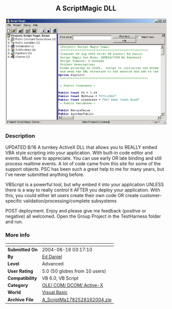 ﻿<div align="center">

## A ScriptMagic DLL

<img src="PIC20048161539386334.jpg">
</div>

### Description

UPDATED 8/16 A turnkey ActiveX DLL that allows you to REALLY embed VBA style scripting into your application. With built-in code editor and events. Must see to appreciate. You can use early OR late binding and still process realtime events. A lot of code came from this site for some of the support objects. PSC has been such a great help to me for many years, but I've never submitted anything before.

VBScript is a powerful tool, but why embed it into your application UNLESS there is a way to really control it AFTER you deploy your application. With this, you could either let users create their own code OR create customer-specific validation/processing/complete subsystems

POST deployment. Enjoy and please give me feedback (positive or negative) all welcomed. Open the Group Project in the TestHarness folder and run.
 
### More Info
 


<span>             |<span>
---                |---
**Submitted On**   |2004-08-16 03:17:10
**By**             |[Ed Daniel](https://github.com/Planet-Source-Code/PSCIndex/blob/master/ByAuthor/ed-daniel.md)
**Level**          |Advanced
**User Rating**    |5.0 (50 globes from 10 users)
**Compatibility**  |VB 6\.0, VB Script
**Category**       |[OLE/ COM/ DCOM/ Active\-X](https://github.com/Planet-Source-Code/PSCIndex/blob/master/ByCategory/ole-com-dcom-active-x__1-29.md)
**World**          |[Visual Basic](https://github.com/Planet-Source-Code/PSCIndex/blob/master/ByWorld/visual-basic.md)
**Archive File**   |[A\_ScriptMa1782528162004\.zip](https://github.com/Planet-Source-Code/ed-daniel-a-scriptmagic-dll__1-55570/archive/master.zip)








